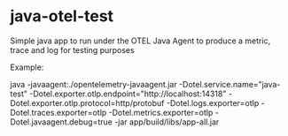 # java-otel-test
Simple java app to run under the OTEL Java Agent to produce a metric, trace and log for testing purposes

Example:

java -javaagent:./opentelemetry-javaagent.jar -Dotel.service.name="java-test" -Dotel.exporter.otlp.endpoint="http://localhost:14318" -Dotel.exporter.otlp.protocol=http/protobuf -Dotel.logs.exporter=otlp -Dotel.traces.exporter=otlp -Dotel.metrics.exporter=otlp  -Dotel.javaagent.debug=true -jar app/build/libs/app-all.jar


